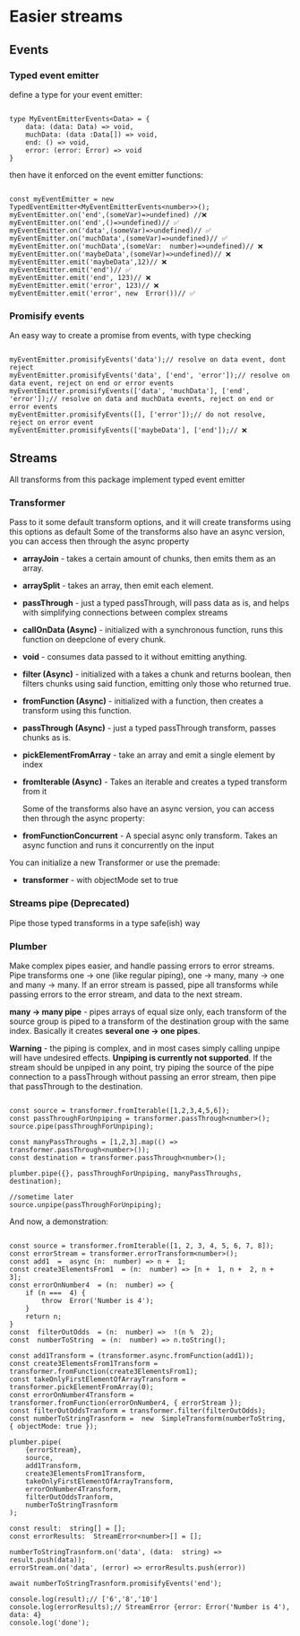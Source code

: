 
# Easier streams

  

## Events

### Typed event emitter

define a type for your event emitter:

  

```

type MyEventEmitterEvents<Data> = {
	data: (data: Data) => void,
	muchData: (data :Data[]) => void,
	end: () => void,
	error: (error: Error) => void
}

```

then have it enforced on the event emitter functions:

```

const myEventEmitter = new TypedEventEmitter<MyEventEmitterEvents<number>>();
myEventEmitter.on('end',(someVar)=>undefined) //❌
myEventEmitter.on('end',()=>undefined)// ✅
myEventEmitter.on('data',(someVar)=>undefined)// ✅
myEventEmitter.on('muchData',(someVar)=>undefined)// ✅
myEventEmitter.on('muchData',(someVar:  number)=>undefined)// ❌
myEventEmitter.on('maybeData',(someVar)=>undefined)// ❌
myEventEmitter.emit('maybeData',12)// ❌
myEventEmitter.emit('end')// ✅
myEventEmitter.emit('end', 123)// ❌
myEventEmitter.emit('error', 123)// ❌
myEventEmitter.emit('error', new  Error())// ✅

```

### Promisify events

An easy way to create a promise from events, with type checking

```

myEventEmitter.promisifyEvents('data');// resolve on data event, dont reject
myEventEmitter.promisifyEvents('data', ['end', 'error']);// resolve on data event, reject on end or error events
myEventEmitter.promisifyEvents(['data', 'muchData'], ['end', 'error']);// resolve on data and muchData events, reject on end or error events
myEventEmitter.promisifyEvents([], ['error']);// do not resolve, reject on error event
myEventEmitter.promisifyEvents(['maybeData'], ['end']);// ❌

```

## Streams

All transforms from this package implement typed event emitter

  

### Transformer

Pass to it some default transform options, and it will create transforms using this options as default
Some of the transforms also have an async version, you can access then through the async property
-  **arrayJoin** - takes a certain amount of chunks, then emits them as an array.

-  **arraySplit** - takes an array, then emit each element.

- **passThrough** - just a typed passThrough, will pass data as is, and helps with simplifying connections between complex streams

-  **callOnData (Async)** - initialized with a synchronous function, runs this function on deepclone of every chunk.

-  **void** - consumes data passed to it without emitting anything.

-  **filter (Async)** - initialized with a takes a chunk and returns boolean, then filters chunks using said function, emitting only those who returned true.

-  **fromFunction (Async)** - initialized with a function, then creates a transform using this function.

-  **passThrough (Async)** - just a typed passThrough transform, passes chunks as is.

-  **pickElementFromArray** - take an array and emit a single element by index

- **fromIterable (Async)** - Takes an iterable and creates a typed transform from it


  Some of the transforms also have an async version, you can access then through the async property:
-  **fromFunctionConcurrent** - A special async only transform. Takes an async function and runs it concurrently on the input


You can initialize a new Transformer or use the premade: 

- **transformer** - with objectMode set to true

  

### Streams pipe **(Deprecated)**

Pipe those typed transforms in a type safe(ish) way


### Plumber
Make complex pipes easier, and handle passing errors to error streams.
Pipe transforms one -> one (like regular piping), one -> many, many -> one and many -> many.
If an error stream is passed, pipe all transforms while passing errors to the error stream, and data to the next stream.

**many -> many pipe** - pipes arrays of equal size only, each transform of the source group is piped to a transform of the destination group with the same index. Basically it creates **several  one -> one pipes**.

**Warning** - the piping is complex, and in most cases simply calling unpipe will have undesired effects. 
**Unpiping is currently not supported**.
If the stream should be unpiped in any point, try piping the source of the pipe connection to a passThrough without passing an error stream, then pipe that passThrough to the destination.
```

const source = transformer.fromIterable([1,2,3,4,5,6]);
const passThroughForUnpiping = transformer.passThrough<number>();
source.pipe(passThroughForUnpiping);

const manyPassThroughs = [1,2,3].map(() => transformer.passThrough<number>());
const destination = transformer.passThrough<number>(); 

plumber.pipe({}, passThroughForUnpiping, manyPassThroughs, destination);

//sometime later
source.unpipe(passThroughForUnpiping);

```

And now, a demonstration:
```

const source = transformer.fromIterable([1, 2, 3, 4, 5, 6, 7, 8]);
const errorStream = transformer.errorTransform<number>();
const add1  =  async (n:  number) => n +  1;
const create3ElementsFrom1  = (n:  number) => [n +  1, n +  2, n +  3];
const errorOnNumber4  = (n:  number) => {
	if (n ===  4) {
		throw  Error('Number is 4');
	}
	return n;
}
const  filterOutOdds  = (n:  number) =>  !(n %  2);
const  numberToString  = (n:  number) => n.toString();

const add1Transform = (transformer.async.fromFunction(add1));
const create3ElementsFrom1Transform = transformer.fromFunction(create3ElementsFrom1);
const takeOnlyFirstElementOfArrayTransform = transformer.pickElementFromArray(0);
const errorOnNumber4Transform = transformer.fromFunction(errorOnNumber4, { errorStream });
const filterOutOddsTranform = transformer.filter(filterOutOdds);
const numberToStringTrasnform =  new  SimpleTransform(numberToString, { objectMode: true });

plumber.pipe(
	{errorStream},
	source,
	add1Transform,
	create3ElementsFrom1Transform,
	takeOnlyFirstElementOfArrayTransform,
	errorOnNumber4Transform,
	filterOutOddsTranform,
	numberToStringTrasnform
);

const result:  string[] = [];
const errorResults:  StreamError<number>[] = [];

numberToStringTrasnform.on('data', (data:  string) => result.push(data));
errorStream.on('data', (error) => errorResults.push(error))

await numberToStringTrasnform.promisifyEvents('end');

console.log(result);// ['6','8','10']
console.log(errorResults);// StreamError {error: Error('Number is 4'), data: 4}
console.log('done');

```